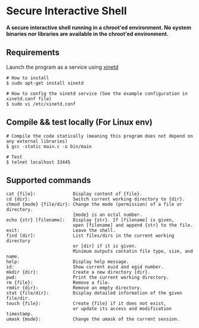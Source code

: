 # Secure Interactive Shell

**A secure interactive shell running in a chroot'ed environment.
No system binaries nor libraries are available in the chroot'ed environment.**

## Requirements

Launch the program as a service using [xinetd](https://en.wikipedia.org/wiki/Xinetd)

    # How to install
    $ sudo apt-get install xinetd

    # How to config the xinetd service (See the example configuration in xinetd.conf file)
    $ sudo vi /etc/xinetd.conf

## Compile && test locally (For Linux env)

    # Compile the code statically (meaning this program does not depend on any external libraries)
    $ gcc -static main.c -o bin/main

    # Test
    $ telnet localhost 33445


## Supported commands
```
cat {file}:              Display content of {file}.
cd {dir}:                Switch current working directory to {dir}.
chmod {mode} {file/dir}: Change the mode (permission) of a file or directory.
                         {mode} is an octal number.
echo {str} [filename]:   Display {str}. If [filename] is given,
                         open [filename] and append {str} to the file.
exit:                    Leave the shell.
find [dir]:              List files/dirs in the current working directory
                         or [dir] if it is given.
                         Minimum outputs contatin file type, size, and name.
help:                    Display help message.
id:                      Show current euid and egid number.
mkdir {dir}:             Create a new directory {dir}.
pwd:                     Print the current working directory.
rm {file}:               Remove a file.
rmdir {dir}:             Remove an empty directory.
stat {file/dir}:         Display detailed information of the given file/dir.
touch {file}:            Create {file} if it does not exist,
                         or update its access and modification timestamp.
umask {mode}:            Change the umask of the current session.
```
